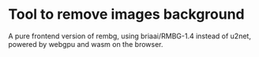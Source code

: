 # Tool to remove images background

A pure frontend version of rembg, using briaai/RMBG-1.4 instead of u2net, powered by webgpu and wasm on the browser.
